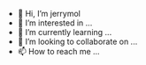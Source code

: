 - 👋 Hi, I’m jerrymol
- 👀 I’m interested in ...
- 🌱 I’m currently learning ...
- 💞️ I’m looking to collaborate on ...
- 📫 How to reach me ...

<!---
vjerrymol/vjerrymol is a ✨ special ✨ repository because its `README.md` (this file) appears on your GitHub profile.
You can click the Preview link to take a look at your changes.
--->

